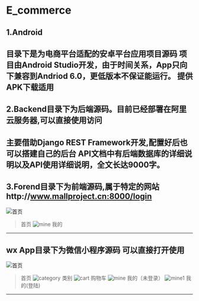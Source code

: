 # E_commerce
## 1.Android
目录下是为电商平台适配的安卓平台应用项目源码
项目由Android Studio开发，由于时间关系，App只向下兼容到Andriod 6.0，更低版本不保证能运行。
提供APK下载适用
--------------------------------------------------------------
## 2.Backend目录下为后端源码。目前已经部署在阿里云服务器,可以直接使用访问
主要借助Django REST Framework开发,配置好后也可以搭建自己的后台
API文档中有后端数据库的详细说明以及API使用详细说明，全文长达9000字。
--------------------------------------------------------------
## 3.Forend目录下为前端源码,属于特定的网站http://www.mallproject.cn:8000/login
![首页](截图/login.PNG)
>首页
![mine](截图/mine1.PNG)
>我的
--------------------------------------------------------------
## wx App目录下为微信小程序源码   可以直接打开使用
![首页](截图/index.JPG)
>首页
![category](截图/category.JPG)
>类别
![cart](截图/cart.JPG)
>购物车
![mine](截图/mine.JPG)
>我的（未登录）
![mine1](截图/mine1.JPG)
>我的(登陆)
--------------------------------------------------------------

<!-- 以下分别为对应的截图
微信小程序端 -->

